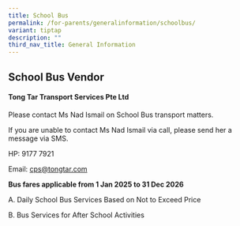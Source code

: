```yaml
---
title: School Bus
permalink: /for-parents/generalinformation/schoolbus/
variant: tiptap
description: ""
third_nav_title: General Information
---
```

<h2>School Bus Vendor</h2>
<h4>Tong Tar Transport Services Pte Ltd</h4>
<p>Please contact Ms Nad Ismail on School Bus transport matters.</p>
<p>If you are unable to contact Ms Nad Ismail via call, please send her a
message via SMS.</p>
<p>HP: 9177 7921</p>
<p>Email: <a href="mailto:cps@tongtar.com" rel="noopener noreferrer nofollow" target="_blank">cps@tongtar.com</a> 
</p>
<p><strong>Bus fares applicable from 1 Jan 2025 to 31 Dec 2026</strong>
</p>
<p>A. Daily School Bus Services Based on Not to Exceed Price</p>
<p></p>
<p>B. Bus Services for After School Activities</p>
<p></p>
<p></p>